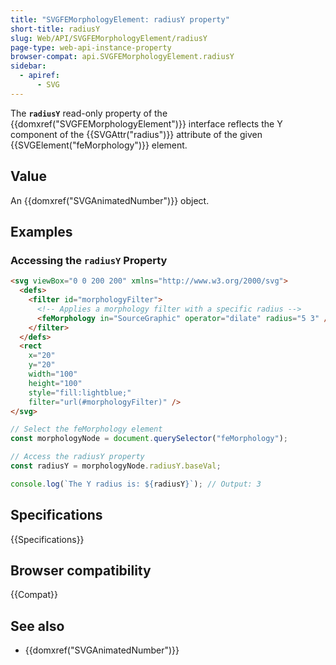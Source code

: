 ```yaml
---
title: "SVGFEMorphologyElement: radiusY property"
short-title: radiusY
slug: Web/API/SVGFEMorphologyElement/radiusY
page-type: web-api-instance-property
browser-compat: api.SVGFEMorphologyElement.radiusY
sidebar:
  - apiref:
      - SVG
---
```


The **`radiusY`** read-only property of the {{domxref("SVGFEMorphologyElement")}} interface reflects the Y component of the {{SVGAttr("radius")}} attribute of the given {{SVGElement("feMorphology")}} element.

## Value

An {{domxref("SVGAnimatedNumber")}} object.

## Examples

### Accessing the `radiusY` Property

```html
<svg viewBox="0 0 200 200" xmlns="http://www.w3.org/2000/svg">
  <defs>
    <filter id="morphologyFilter">
      <!-- Applies a morphology filter with a specific radius -->
      <feMorphology in="SourceGraphic" operator="dilate" radius="5 3" />
    </filter>
  </defs>
  <rect
    x="20"
    y="20"
    width="100"
    height="100"
    style="fill:lightblue;"
    filter="url(#morphologyFilter)" />
</svg>
```

```js
// Select the feMorphology element
const morphologyNode = document.querySelector("feMorphology");

// Access the radiusY property
const radiusY = morphologyNode.radiusY.baseVal;

console.log(`The Y radius is: ${radiusY}`); // Output: 3
```

## Specifications

{{Specifications}}

## Browser compatibility

{{Compat}}

## See also

- {{domxref("SVGAnimatedNumber")}}
